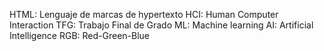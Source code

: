 HTML: Lenguaje de marcas de hypertexto
HCI: Human Computer Interaction
TFG: Trabajo Final de Grado
ML: Machine learning
AI: Artificial Intelligence
RGB: Red-Green-Blue
